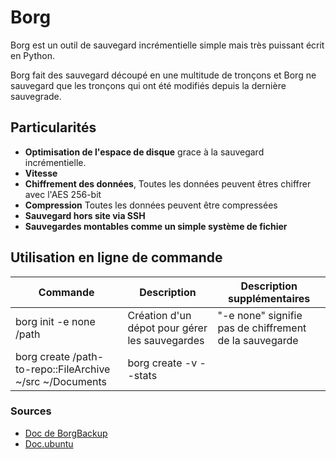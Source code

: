 # Borg

Borg est un outil de sauvegard incrémentielle simple mais très puissant écrit en Python.

Borg fait des sauvegard découpé en une multitude de tronçons et Borg ne sauvegard que les tronçons qui ont été modifiés depuis la dernière sauvegrade.

## Particularités

- **Optimisation de l'espace de disque** grace à la sauvegard incrémentielle.
- **Vitesse** 
- **Chiffrement des données**, Toutes les données peuvent êtres chiffrer avec l'AES 256-bit
- **Compression** Toutes les données peuvent être compressées
- **Sauvegard hors site via SSH**
- **Sauvegardes montables comme un simple système de fichier**

## Utilisation en ligne de commande

| Commande | Description | Description supplémentaires |
| ----     | ----  | ----- |
| borg init -e none /path | Création d'un dépot pour gérer les sauvegardes | "-e none" signifie pas de chiffrement de la sauvegarde |
| borg create /path-to-repo::FileArchive ~/src ~/Documents | borg create -v --stats



### Sources
- [Doc de BorgBackup](https://borgbackup.readthedocs.io/en/stable/usage/general.html)
- [Doc.ubuntu](https://doc.ubuntu-fr.org/borgbackup)